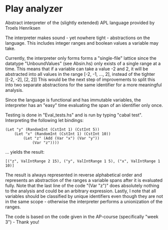 # Play analyzer 
Abstract interpreter of the (slightly extended) APL language provided by Troels Henriksen

The interpreter makes sound - yet nowhere tight - abstractions on the language.
This includes integer ranges and boolean values a variable may take.

Currently, the interpreter only forms forms a "single-file" lattice since the datatype "UnboundValues" (see Absin.hs) only exists of a single range at a time.
This means that if a variable can take a value -2 and 2, it will be abstracted into all values in the range [-2, -1, ..., 2], instead of the tighter [[-2, -2], [2, 2]]
This would be the next step of improvements to split this into two separate abstractions for the same identifier for a more meaningful analysis.

Since the language is functional and has immutable variables, the interpreter has an "easy" time evaluating the span of an identifier only once.

Testing is done in "Eval_tests.hs" and is run by typing "cabal test". Interpreting the following let bindings:

    (Let "y" (RandomInt (CstInt 1) (CstInt 5)) 
        (Let "x" (RandomInt (CstInt 1) (CstInt 10)) 
            (Let "z" (Add (Var "x") (Var "y"))
                (Var "z")))) 

... yields the result:            

    [("z", ValIntRange 2 15), ("y", ValIntRange 1 5), ("x", ValIntRange 1 10)]

The result is always represented in reverse alphabetical order and represents an abstraction of the ranges a variable spans after it is evaluated fully.
Note that the last line of the code "(Var "z")" does absolutely nothing to the analysis and could be an arbitrary expression.
Lastly, I note that all variables should be classified by unique identifiers even though they are not in the same scope - otherwise the interpreter performs a unionization of the ranges.

The code is based on the code given in the AP-course (specifically "week 3") - Thank you!
